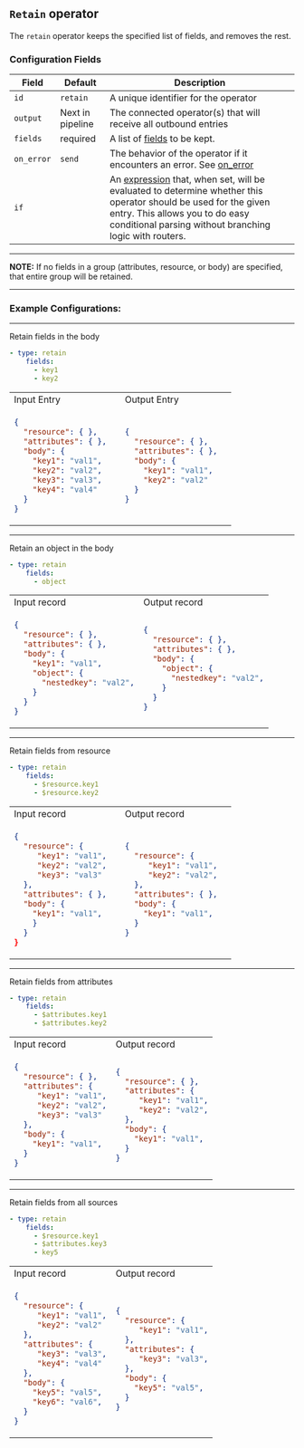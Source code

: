 ## `Retain` operator

The `retain` operator keeps the specified list of fields, and removes the rest.

### Configuration Fields

| Field      | Default          | Description                                                                                                                                                                                                                              |
| ---        | ---              | ---                                                                                                                                                                                                                                      |
| `id`       | `retain`    | A unique identifier for the operator                                                                                                                                                                                                     |
| `output`   | Next in pipeline | The connected operator(s) that will receive all outbound entries                                                                                                                                                                         |
| `fields`      | required         | A list of [fields](/docs/types/field.md)  to be kept.                                                                                                                                                     |
| `on_error` | `send`           | The behavior of the operator if it encounters an error. See [on_error](/docs/types/on_error.md)                                                                                                                                          |
| `if`       |                  | An [expression](/docs/types/expression.md) that, when set, will be evaluated to determine whether this operator should be used for the given entry. This allows you to do easy conditional parsing without branching logic with routers. |
<hr>
<b>NOTE:</b> If no fields in a group (attributes, resource, or body) are specified, that entire group will be retained.
<hr>

### Example Configurations:

<hr>
Retain fields in the body

```yaml
- type: retain
    fields:
      - key1
      - key2
```

<table>
<tr><td> Input Entry </td> <td> Output Entry </td></tr>
<tr>
<td>

```json
{
  "resource": { },
  "attributes": { },  
  "body": {
    "key1": "val1",
    "key2": "val2",
    "key3": "val3",
    "key4": "val4"
  }
}
```

</td>
<td>

```json
{
  "resource": { },
  "attributes": { },  
  "body": {
    "key1": "val1",
    "key2": "val2"
  }
}
```

</td>
</tr>
</table>

<hr>
Retain an object in the body

```yaml
- type: retain
    fields:
      - object
```

<table>
<tr><td> Input record </td> <td> Output record </td></tr>
<tr>
<td>

```json
{
  "resource": { },
  "attributes": { },  
  "body": {
    "key1": "val1",
    "object": {
      "nestedkey": "val2",
    }
  }
}
```

</td>
<td>

```json
{
  "resource": { },
  "attributes": { },  
  "body": {
    "object": {
      "nestedkey": "val2",
    }
  }
}
```

</td>
</tr>
</table>

<hr>
Retain fields from resource

```yaml
- type: retain
    fields:
      - $resource.key1
      - $resource.key2
```

<table>
<tr><td> Input record </td> <td> Output record </td></tr>
<tr>
<td>

```json
{
  "resource": { 
     "key1": "val1",
     "key2": "val2",
     "key3": "val3"
  },
  "attributes": { },  
  "body": {
    "key1": "val1",
    }
  }
}
```

</td>
<td>

```json
{
  "resource": { 
     "key1": "val1",
     "key2": "val2",
  },
  "attributes": { },  
  "body": { 
    "key1": "val1",
  }
}
```

</td>
</tr>
</table>

<hr>
Retain fields from attributes

```yaml
- type: retain
    fields:
      - $attributes.key1
      - $attributes.key2
```

<table>
<tr><td> Input record </td> <td> Output record </td></tr>
<tr>
<td>

```json
{
  "resource": { },
  "attributes": { 
     "key1": "val1",
     "key2": "val2",
     "key3": "val3"
  },  
  "body": { 
    "key1": "val1",
  }
}
```

</td>
<td>

```json
{
  "resource": { },
  "attributes": { 
     "key1": "val1",
     "key2": "val2",
  },  
  "body": { 
    "key1": "val1",
  }
}
```

</td>
</tr>
</table>

<hr>
Retain fields from all sources

```yaml
- type: retain
    fields:
      - $resource.key1
      - $attributes.key3
      - key5
```

<table>
<tr><td> Input record </td> <td> Output record </td></tr>
<tr>
<td>

```json
{
  "resource": { 
     "key1": "val1",
     "key2": "val2"
  },
  "attributes": { 
     "key3": "val3",
     "key4": "val4"
  },  
  "body": { 
    "key5": "val5",
    "key6": "val6",
  }
}
```

</td>
<td>

```json
{
  "resource": { 
     "key1": "val1",
  },
  "attributes": { 
     "key3": "val3",
  },  
  "body": { 
    "key5": "val5",
  }
}
```

</td>
</tr>
</table>